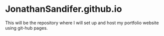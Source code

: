 # JonathanSandifer.github.io
This will be the repository where I will set up and host my portfolio website using git-hub pages.
